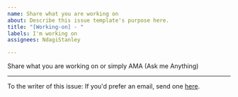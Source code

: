 ```yaml
---
name: Share what you are working on
about: Describe this issue template's purpose here.
title: "[Working-on] - "
labels: I'm working on
assignees: NdagiStanley

---
```


Share what you are working on or simply AMA (Ask me Anything)

---
To the writer of this issue:
If you'd prefer an email, send one [here](mailto:ndagis@gmail.com).
